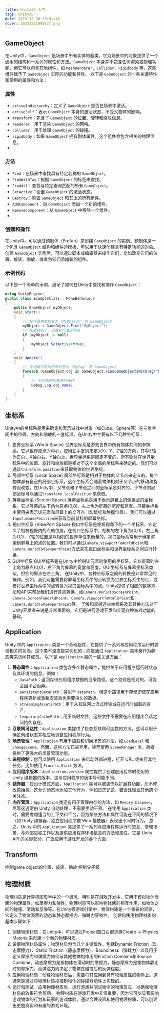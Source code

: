 ```yaml
---
title: Unity3D 入门
tags: Unity3D
date: 2023-12-30 23:01:48
cover: 20231231095827.png
---
```

## GameObject

在Unity中，`GameObject` 是场景中所有实体的基类。它为场景中的对象提供了一个通用的结构和一系列的属性和方法。`GameObject` 本身并不包含任何渲染或物理功能，但它可以包含其他组件，如 `MeshRenderer`、`Collider`、`Rigidbody` 等，这些组件赋予了 `GameObject` 实际的功能和特性。
以下是 `GameObject` 的一些关键特性和常用的属性和方法：

### 属性

- `activeInHierarchy`：定义了 `GameObject` 是否在场景中激活。
- `activeSelf`：表示 `GameObject` 本身的激活状态，不受父物体的影响。
- `transform`：包含了 `GameObject` 的位置、旋转和缩放信息。
- `renderer`：用于渲染 `GameObject` 的网格。
- `collider`：用于处理 `GameObject` 的碰撞。
- `rigidbody`：如果 `GameObject` 拥有刚体属性，这个组件会包含相关的物理信息。
- 
### 方法

- `Find`：在场景中查找具有特定名称的 `GameObject`。
- `FindWithTag`：根据 `GameObject` 的标签来查找。
- `FindAll`：查找与特定查询匹配的所有 `GameObject`。
- `SetActive`：设置 `GameObject` 的激活状态。
- `Destroy`：销毁 `GameObject` 和其上的所有组件。
- `AddComponent`：向 `GameObject` 添加一个新的组件。
- `RemoveComponent`：从 `GameObject` 中移除一个组件。
- 
### 创建和操作

在Unity中，可以通过预制体（Prefab）来创建 `GameObject` 的实例。预制体是一个包含 `GameObject` 结构和组件的模板，可以用于快速创建具有特定功能的对象。创建 `GameObject` 实例后，可以通过脚本或编辑器来操作它们，比如改变它们的位置、旋转、缩放，或者为它们添加新的组件。

### 示例代码

以下是一个简单的示例，展示了如何在Unity中查找和操作 `GameObject`：

```csharp
using UnityEngine;
public class ExampleClass : MonoBehaviour
{
    public GameObject myObject;
    void Start()
    {
        // 在场景中查找名为 "MyObject" 的 GameObject
        myObject = GameObject.Find("MyObject");
        // 如果找到了，设置它为激活状态
        if (myObject != null)
        {
            myObject.SetActive(true);
        }
    }
    void Update()
    {
        // 在场景中查找所有标签为 "MyTag" 的 GameObject
        foreach (GameObject obj in GameObject.FindGameObjectsWithTag("MyTag"))
        {
            // 对找到的对象进行操作
            Debug.Log(obj.name);
        }
    }
}
```

## 坐标系

Unity中的坐标系是用来确定和表示游戏中对象（如Cube、Sphere等）在三维空间中的位置、方向和缩放的一套标准。在Unity中主要有以下几种坐标系：
1. 世界坐标系 (World Space)
世界坐标系是游戏世界中所有物体共同的参照系。它以世界原点为中心，使用左手定则来定义X、Y、Z轴的方向，其中Z轴为正向，X轴向右，Y轴向上。世界坐标系是固定不变的，所有物体在世界坐标系中的位置、旋转和缩放都是相对于这个全局的坐标系来确定的。我们可以通过`transform.position`来获取物体的世界坐标。
2. 局部坐标系 (Local Space)
局部坐标系是相对于物体的父节点来定义的。每个物体都有自己的局部坐标系，这个坐标系会随着物体相对于父节点的移动和旋转而改变。在Unity中，父节点和子节点之间的坐标系是对齐的，子节点的局部坐标可以通过`transform.localPosition`来获取。
3. 屏幕坐标系 (Screen Space)
屏幕坐标系是用于表示屏幕上的像素点的坐标系。它以屏幕的左下角为原点(0,0)，右上角为屏幕的宽度和高度。屏幕坐标系主要用来表示UI元素和屏幕上的交互点（如鼠标和触摸位置）。我们可以通过`Input.mousePosition`来获取当前鼠标的屏幕坐标。
4. 视口坐标系 (ViewPort Space)
视口坐标系是相机视角下的一个坐标系，它定义了相机视野内的点的位置。在视口坐标系中，相机的左下角为(0,0)，右上角为(1,1)，Z轴的位置是以相机的世界单位来衡量的。视口坐标系常用于确定渲染到屏幕上的点的位置。我们可以通过`Camera.ViewportToWorldPoint`和`Camera.WorldToViewportPoint`方法来在视口坐标系和世界坐标系之间进行转换。
5. GUI坐标系
GUI坐标系是在Unity中绘制UI元素时使用的坐标系。它以屏幕的左上角为原点(0,0)，右下角为屏幕的宽度和高度。GUI坐标系与屏幕坐标系类似，但它的原点在左上角。
在Unity中，各种坐标系之间的转换是非常常见的操作。例如，我们可能需要将屏幕坐标系中的点转换为世界坐标系中的点，或者将世界坐标系中的点转换为视口坐标系中的点。Unity提供了相应的数学方法和API来帮助我们进行这些转换，如`Camera.WorldToScreenPoint`、`Camera.ScreenToWorldPoint`、`Camera.ViewportToWorldPoint`和`Camera.WorldToViewportPoint`等。
了解和掌握这些坐标系及其转换方法对于Unity开发者来说是非常重要的，它们是进行游戏开发和实现各种游戏功能的基础。

## Application

Unity 中的 `Application` 类是一个基础组件，它提供了一系列与应用程序运行时管理相关的功能。这个类不是直接实例化的；而是通过 `Application` 类本身作为静态类来访问其成员。
以下是 `Application` 类的一些关键方面：
1. **静态属性**：`Application` 类包含多个静态属性，提供关于应用程序运行时状态及其环境的信息。例如：
   - `dataPath`：返回存储应用程序数据的目录路径。这个路径是相对的，可能会因平台而异。
   - `persistentDataPath`：类似于 `dataPath`，但这个路径用于存储即使在应用程序更新或重新安装后也需要持久的数据。
   - `streamingAssetsPath`：用于从互联网上流式传输或在运行时加载的资产。
   - `temporaryCachePath`：用于临时文件，这些文件不需要在应用程序会话之间持久存在。
2. **互联网可达性**：`Application` 类提供了检查互联网可达性的方法，这可以用于确定网络状态并相应地调整应用程序行为。
3. **场景管理**：`Application` 有用于加载和切换场景的方法，如 `LoadLevel` 和 `ChangeScene`。然而，这些方法已被弃用，转而使用 `SceneManager` 类，后者提供了更强大的场景管理功能。
4. **进程控制**：您可以使用 `Application` 来启动外部进程，打开 URL 或执行其他任务，比如使用 `Process.Start` 方法。
5. **应用程序版本**：`Application.version` 属性提供了创建应用程序时使用的 Unity 编辑器的版本，这与应用程序的版本号可能不同。
6. **装饰器**：在设计模式方面，`Application` 类可以被装饰以扩展其功能，而不修改原始类。这允许动态地添加其他行为，例如日志记录、错误处理或其他跨切关注点。
7. **内存管理**：`Application` 类还有用于管理内存的方法，如 `Memory.Dispose`，尽管这通常由 Unity 自动处理，不需要手动干预。
在使用 `Application` 类时，需要考虑适当的上下文和平台，因为某些方法和属性可能在不同的情况下（如 Unity 编辑器、独立应用程序或 Web 播放器）表现出不同的行为。
总之，Unity 中的 `Application` 类提供了一系列与应用程序运行时交互、管理场景、与外部进程工作以及提供应用程序环境信息的方法和属性。它是 Unity API 的关键部分，广泛应用于游戏开发的各个方面。

## Transform

控制game object的位置、旋转、缩放
控制父子级

## 物理材质

物理材质是计算机图形学中的一个概念，特别是在游戏开发中，它用于模拟物体表面的物理属性，如摩擦力和弹性。物理材质可以影响物体间的相互作用，如物体之间的碰撞、滑动和反弹等。在Unity等游戏引擎中，物理材质是一个重要的资源，它定义了物体表面的动态和静态摩擦力、弹跳力等特性。
创建和使用物理材质的基本步骤如下：
1. 创建物理材质：在Unity中，可以通过Project窗口右键选择Create -> Physics Material来创建一个新的物理材质。
2. 设置物理材质属性：物理材质包含几个关键属性，包括Dynamic Friction（动态摩擦力）、Static Friction（静态摩擦力）、Bounciness（弹跳力）以及用于定义摩擦力和弹跳力如何与其他物体相作用的Friction Combine和Bounce Combine。动态摩擦力是指物体在滑动时的摩擦力，静态摩擦力是指物体静止时的摩擦力，而弹跳力则决定了物体在碰撞后的反弹程度。
3. 应用物理材质：创建物理材质后，需要将其应用到具有物理属性的物体上。这通常是通过将物理材质拖拽到物体的碰撞器组件上实现的。
4. 运行和测试：应用物理材质后，运行游戏并测试物体的物理反应，以确保物理材质的效果符合预期。
物理材质在游戏开发中非常重要，因为它可以显著影响游戏物体的行为和玩家的游戏体验。通过合理设置和使用物理材质，可以创建出更加真实和有趣的游戏环境。
